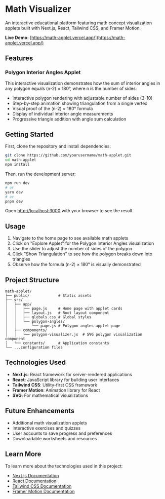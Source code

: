 # Math Visualizer

An interactive educational platform featuring math concept visualization applets built with Next.js, React, Tailwind CSS, and Framer Motion.

**Live Demo:** [https://math-applet.vercel.app/](https://math-applet.vercel.app/)

## Features

### Polygon Interior Angles Applet

This interactive visualization demonstrates how the sum of interior angles in any polygon equals (n-2) × 180°, where n is the number of sides:

- Interactive polygon rendering with adjustable number of sides (3-10)
- Step-by-step animation showing triangulation from a single vertex
- Visual proof of the (n-2) × 180° formula
- Display of individual interior angle measurements
- Progressive triangle addition with angle sum calculation

## Getting Started

First, clone the repository and install dependencies:

```bash
git clone https://github.com/yourusername/math-applet.git
cd math-applet
npm install
```

Then, run the development server:

```bash
npm run dev
# or
yarn dev
# or
pnpm dev
```

Open [http://localhost:3000](http://localhost:3000) with your browser to see the result.

## Usage

1. Navigate to the home page to see available math applets
2. Click on "Explore Applet" for the Polygon Interior Angles visualization
3. Use the slider to adjust the number of sides of the polygon
4. Click "Show Triangulation" to see how the polygon breaks down into triangles
5. Observe how the formula (n-2) × 180° is visually demonstrated

## Project Structure

```
math-applet/
├── public/             # Static assets
├── src/
│   ├── app/
│   │   ├── page.js     # Home page with applet cards
│   │   ├── layout.js   # Root layout component
│   │   ├── globals.css # Global styles
│   │   └── polygon-angles/
│   │       └── page.js # Polygon angles applet page
│   ├── components/
│   │   └── polygon-visualizer.js  # SVG polygon visualization component
│   └── constants/      # Application constants
└── ...configuration files
```

## Technologies Used

- **Next.js**: React framework for server-rendered applications
- **React**: JavaScript library for building user interfaces
- **Tailwind CSS**: Utility-first CSS framework
- **Framer Motion**: Animation library for React
- **SVG**: For mathematical visualizations

## Future Enhancements

- Additional math visualization applets
- Interactive exercises and quizzes
- User accounts to save progress and preferences
- Downloadable worksheets and resources

## Learn More

To learn more about the technologies used in this project:

- [Next.js Documentation](https://nextjs.org/docs)
- [React Documentation](https://reactjs.org/docs/getting-started.html)
- [Tailwind CSS Documentation](https://tailwindcss.com/docs)
- [Framer Motion Documentation](https://www.framer.com/motion/)
